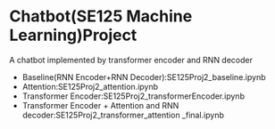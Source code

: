 # Chatbot(SE125 Machine Learning)Project
A chatbot implemented by transformer encoder and RNN decoder
- Baseline(RNN Encoder+RNN Decoder):SE125Proj2_baseline.ipynb 
- Attention:SE125Proj2_attention.ipynb
- Transformer Encoder:SE125Proj2_transformerEncoder.ipynb
- Transformer Encoder + Attention and RNN decoder:SE125Proj2_transformer_attention \_final.ipynb
